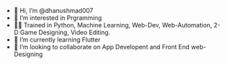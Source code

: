 - 👋 Hi, I’m @dhanushmad007
- 👀 I’m interested in Prgramming
- 👨‍💻 Trained in Python, Machine Learning, Web-Dev, Web-Automation, 2-D Game Designing, Video Editing. 
- 🌱 I’m currently learning Flutter 
- 💞️ I’m looking to collaborate on App Developent and Front End web-Designing


<!---
dhanushmad007/dhanushmad007 is a ✨ special ✨ repository because its `README.md` (this file) appears on your GitHub profile.
You can click the Preview link to take a look at your changes.
--->

